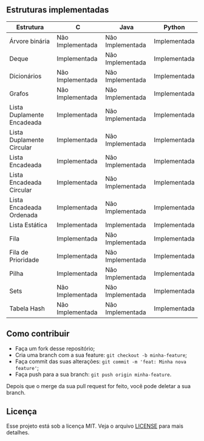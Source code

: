 ## Estruturas implementadas

| Estrutura                           |           C      |       Java       | Python       |
|-------------------------------------|------------------|------------------|--------------|
| Árvore binária                      | Não Implementada | Não Implementada | Implementada |
| Deque                               | Implementada     | Não Implementada | Implementada |
| Dicionários                         | Não Implementada | Não Implementada | Implementada |
| Grafos                              | Não Implementada | Não Implementada | Implementada |
| Lista Duplamente Encadeada          | Implementada     | Não Implementada | Implementada |
| Lista Duplamente Circular           | Implementada     | Não Implementada | Implementada |
| Lista Encadeada                     | Implementada     | Não Implementada | Implementada |
| Lista Encadeada Circular            | Implementada     | Não Implementada | Implementada |
| Lista Encadeada Ordenada            | Implementada     | Não Implementada | Implementada |
| Lista Estática                      | Implementada     | Implementada     | Implementada |
| Fila                                | Implementada     | Não Implementada | Implementada |
| Fila de Prioridade                  | Implementada     | Não Implementada | Implementada |
| Pilha                               | Implementada     | Não Implementada | Implementada |
| Sets                                | Não Implementada | Não Implementada | Implementada |
| Tabela Hash                         | Não Implementada | Não Implementada | Implementada |

## Como contribuir

- Faça um fork desse repositório;
- Cria uma branch com a sua feature: `git checkout -b minha-feature`;
- Faça commit das suas alterações: `git commit -m 'feat: Minha nova feature'`;
- Faça push para a sua branch: `git push origin minha-feature`.

Depois que o merge da sua pull request for feito, você pode deletar a sua branch.

## Licença

Esse projeto está sob a licença MIT. Veja o arquivo [LICENSE](LICENSE.md) para mais detalhes.
